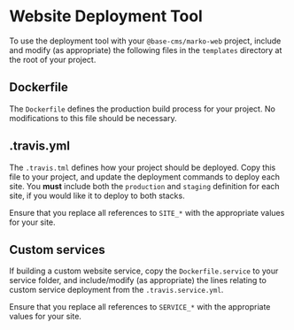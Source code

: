 # Website Deployment Tool

To use the deployment tool with your `@base-cms/marko-web` project, include and modify (as appropriate) the following files in the `templates` directory at the root of your project.

## Dockerfile

The `Dockerfile` defines the production build process for your project. No modifications to this file should be necessary.

## .travis.yml

The `.travis.tml` defines how your project should be deployed. Copy this file to your project, and update the deployment commands to deploy each site. You **must** include both the `production` and `staging` definition for each site, if you would like it to deploy to both stacks.

Ensure that you replace all references to `SITE_*` with the appropriate values for your site.

## Custom services

If building a custom website service, copy the `Dockerfile.service` to your service folder, and include/modify (as appropriate) the lines relating to custom service deployment from the `.travis.service.yml`.

Ensure that you replace all references to `SERVICE_*` with the appropriate values for your site.
